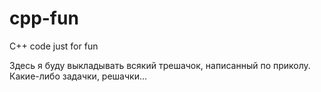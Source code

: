 # cpp-fun
C++ code just for fun

Здесь я буду выкладывать всякий трешачок, написанный по приколу.
Какие-либо задачки, решачки...
